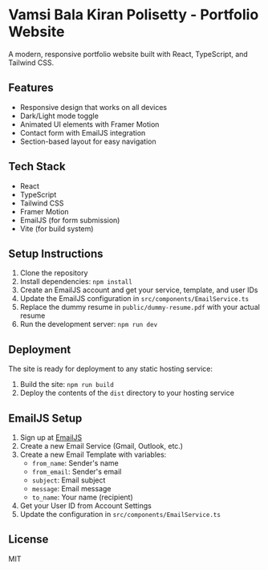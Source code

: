 # Vamsi Bala Kiran Polisetty - Portfolio Website

A modern, responsive portfolio website built with React, TypeScript, and Tailwind CSS.

## Features

- Responsive design that works on all devices
- Dark/Light mode toggle
- Animated UI elements with Framer Motion
- Contact form with EmailJS integration
- Section-based layout for easy navigation

## Tech Stack

- React
- TypeScript
- Tailwind CSS
- Framer Motion
- EmailJS (for form submission)
- Vite (for build system)

## Setup Instructions

1. Clone the repository
2. Install dependencies: `npm install`
3. Create an EmailJS account and get your service, template, and user IDs
4. Update the EmailJS configuration in `src/components/EmailService.ts`
5. Replace the dummy resume in `public/dummy-resume.pdf` with your actual resume
6. Run the development server: `npm run dev`

## Deployment

The site is ready for deployment to any static hosting service:

1. Build the site: `npm run build`
2. Deploy the contents of the `dist` directory to your hosting service

## EmailJS Setup

1. Sign up at [EmailJS](https://www.emailjs.com/)
2. Create a new Email Service (Gmail, Outlook, etc.)
3. Create a new Email Template with variables:
   - `from_name`: Sender's name
   - `from_email`: Sender's email
   - `subject`: Email subject
   - `message`: Email message
   - `to_name`: Your name (recipient)
4. Get your User ID from Account Settings
5. Update the configuration in `src/components/EmailService.ts`

## License

MIT